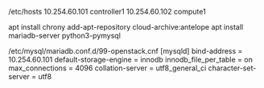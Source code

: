 /etc/hosts
10.254.60.101 controller1
10.254.60.102 compute1



apt install chrony
add-apt-repository cloud-archive:antelope
apt install mariadb-server python3-pymysql

/etc/mysql/mariadb.conf.d/99-openstack.cnf
[mysqld]
bind-address = 10.254.60.101
default-storage-engine = innodb
innodb_file_per_table = on
max_connections = 4096
collation-server = utf8_general_ci
character-set-server = utf8




